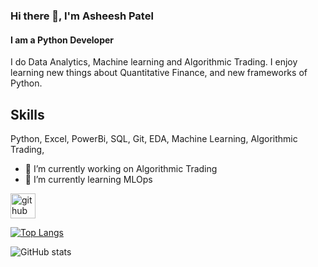 ### Hi there 👋, I'm Asheesh Patel
#### I am a Python Developer
I do Data Analytics, Machine learning and Algorithmic Trading. I enjoy learning new things about Quantitative Finance, and new frameworks of Python.

## Skills
Python, Excel, PowerBi, SQL, Git, EDA, Machine Learning, Algorithmic Trading,

- 🔭 I’m currently working on Algorithmic Trading 
- 🌱 I’m currently learning MLOps 


[<img src='https://cdn.jsdelivr.net/npm/simple-icons@3.0.1/icons/github.svg' alt='github' height='40'>](https://github.com/asheeshpatel1996)  

[![Top Langs](https://github-readme-stats.vercel.app/api/top-langs/?username=asheeshpatel1996)](https://github.com/anuraghazra/github-readme-stats)

![GitHub stats](https://github-readme-stats.vercel.app/api?username=asheeshpatel1996&show_icons=true&count_private=true)  

